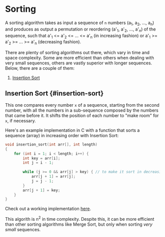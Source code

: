 # Sorting

A sorting algorithm takes as input a sequence of `n` numbers (a<sub>1</sub>, a<sub>2</sub>, ..., a<sub>n</sub>) and produces as output a permutation or reordering (a'<sub>1</sub>, a'<sub>2</sub>, ..., a'<sub>n</sub>) of the sequence, such that a'<sub>1</sub> <= a'<sub>2</sub> <= ... <= a'<sub>n</sub> (in increasing fashion) or a'<sub>1</sub> >= a'<sub>2</sub> >= ... >= a'<sub>n</sub> (decreasing fashion).

There are plenty of sorting algorithms out there, which vary in time and space complexity. Some are more efficient than others when dealing with very small sequences, others are vastly superior with longer sequences. Below, there are a couple of them:

1. [Insertion Sort](#insertion-sort)

## Insertion Sort {#insertion-sort}

This one compares every number `x` of a sequence, starting from the second number, with all the numbers in a sub-sequence composed by the numbers that came before it. It shifts the position of each number to "make room" for `x`, if necessary.

Here's an example implementation in C with a function that sorts a sequence (array) in increasing order with Insertion Sort:
```c
void insertion_sort(int arr[], int length)
{
    for (int i = 1; i < length; i++) {
        int key = arr[i];
        int j = i - 1;
        
        while (j >= 0 && arr[j] > key) { // to make it sort in decreasing order, replace second operator by '<'
            arr[j + 1] = arr[j];
            j = j - 1;
        }
        arr[j + 1] = key;
    }
}
```
Check out a working implementation [here](insertion_sort.c).

This algorith is n<sup>2</sup> in time complexity. Despite this, it can be more efficient than other sorting algorithms like Merge Sort, but only when sorting _very small_ sequences.
